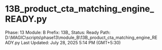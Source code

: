 # 13B_product_cta_matching_engine_READY.py

Phase: 13
Module: B
Prefix: 13B_
Status: Ready
Path: D:\MAGIC\scripts\phase13\module_B\13B_product_cta_matching_engine_READY.py
Last Updated: July 28, 2025 5:14 PM (GMT+5:30)